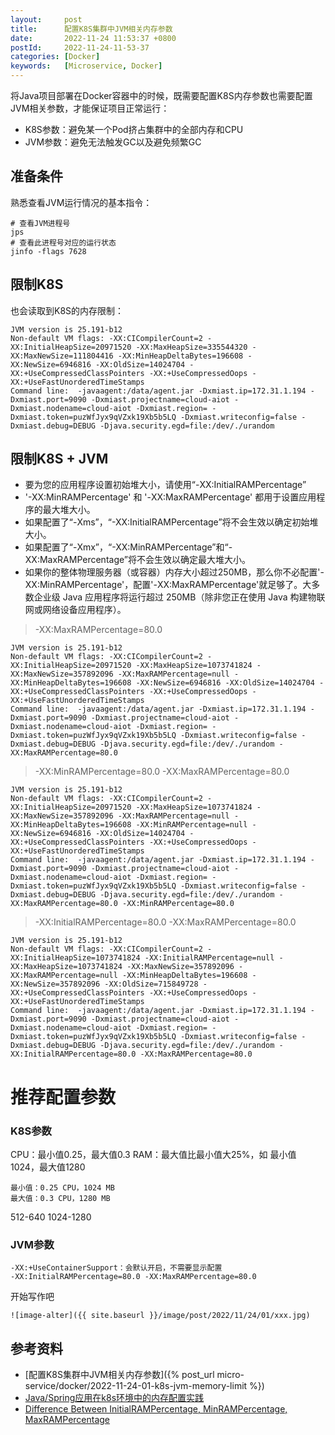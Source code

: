```yaml
---
layout:     post
title:      配置K8S集群中JVM相关内存参数
date:       2022-11-24 11:53:37 +0800
postId:     2022-11-24-11-53-37
categories: [Docker]
keywords:   [Microservice, Docker]
---
```


将Java项目部署在Docker容器中的时候，既需要配置K8S内存参数也需要配置JVM相关参数，才能保证项目正常运行：
* K8S参数：避免某一个Pod挤占集群中的全部内存和CPU
* JVM参数：避免无法触发GC以及避免频繁GC

## 准备条件
熟悉查看JVM运行情况的基本指令：
```shell
# 查看JVM进程号
jps
# 查看此进程号对应的运行状态
jinfo -flags 7628
```

## 限制K8S
也会读取到K8S的内存限制：
```log
JVM version is 25.191-b12
Non-default VM flags: -XX:CICompilerCount=2 -XX:InitialHeapSize=20971520 -XX:MaxHeapSize=335544320 -XX:MaxNewSize=111804416 -XX:MinHeapDeltaBytes=196608 -XX:NewSize=6946816 -XX:OldSize=14024704 -XX:+UseCompressedClassPointers -XX:+UseCompressedOops -XX:+UseFastUnorderedTimeStamps
Command line:  -javaagent:/data/agent.jar -Dxmiast.ip=172.31.1.194 -Dxmiast.port=9090 -Dxmiast.projectname=cloud-aiot -Dxmiast.nodename=cloud-aiot -Dxmiast.region= -Dxmiast.token=puzWfJyx9qVZxk19Xb5b5LQ -Dxmiast.writeconfig=false -Dxmiast.debug=DEBUG -Djava.security.egd=file:/dev/./urandom
```

## 限制K8S + JVM
* 要为您的应用程序设置初始堆大小，请使用“-XX:InitialRAMPercentage”
* '-XX:MinRAMPercentage' 和 '-XX:MaxRAMPercentage' 都用于设置应用程序的最大堆大小。
* 如果配置了“-Xms”，“-XX:InitialRAMPercentage”将不会生效以确定初始堆大小。
* 如果配置了“-Xmx”，“-XX:MinRAMPercentage”和“-XX:MaxRAMPercentage”将不会生效以确定最大堆大小。
* 如果你的整体物理服务器（或容器）内存大小超过250MB，那么你不必配置'-XX:MinRAMPercentage'，配置'-XX:MaxRAMPercentage'就足够了。大多数企业级 Java 应用程序将运行超过 250MB（除非您正在使用 Java 构建物联网或网络设备应用程序）。

> -XX:MaxRAMPercentage=80.0

```log
JVM version is 25.191-b12
Non-default VM flags: -XX:CICompilerCount=2 -XX:InitialHeapSize=20971520 -XX:MaxHeapSize=1073741824 -XX:MaxNewSize=357892096 -XX:MaxRAMPercentage=null -XX:MinHeapDeltaBytes=196608 -XX:NewSize=6946816 -XX:OldSize=14024704 -XX:+UseCompressedClassPointers -XX:+UseCompressedOops -XX:+UseFastUnorderedTimeStamps
Command line:  -javaagent:/data/agent.jar -Dxmiast.ip=172.31.1.194 -Dxmiast.port=9090 -Dxmiast.projectname=cloud-aiot -Dxmiast.nodename=cloud-aiot -Dxmiast.region= -Dxmiast.token=puzWfJyx9qVZxk19Xb5b5LQ -Dxmiast.writeconfig=false -Dxmiast.debug=DEBUG -Djava.security.egd=file:/dev/./urandom -XX:MaxRAMPercentage=80.0
```

> -XX:MinRAMPercentage=80.0 -XX:MaxRAMPercentage=80.0

```log
JVM version is 25.191-b12
Non-default VM flags: -XX:CICompilerCount=2 -XX:InitialHeapSize=20971520 -XX:MaxHeapSize=1073741824 -XX:MaxNewSize=357892096 -XX:MaxRAMPercentage=null -XX:MinHeapDeltaBytes=196608 -XX:MinRAMPercentage=null -XX:NewSize=6946816 -XX:OldSize=14024704 -XX:+UseCompressedClassPointers -XX:+UseCompressedOops -XX:+UseFastUnorderedTimeStamps 
Command line:  -javaagent:/data/agent.jar -Dxmiast.ip=172.31.1.194 -Dxmiast.port=9090 -Dxmiast.projectname=cloud-aiot -Dxmiast.nodename=cloud-aiot -Dxmiast.region= -Dxmiast.token=puzWfJyx9qVZxk19Xb5b5LQ -Dxmiast.writeconfig=false -Dxmiast.debug=DEBUG -Djava.security.egd=file:/dev/./urandom -XX:MaxRAMPercentage=80.0 -XX:MinRAMPercentage=80.0
```

> -XX:InitialRAMPercentage=80.0 -XX:MaxRAMPercentage=80.0

```log
JVM version is 25.191-b12
Non-default VM flags: -XX:CICompilerCount=2 -XX:InitialHeapSize=1073741824 -XX:InitialRAMPercentage=null -XX:MaxHeapSize=1073741824 -XX:MaxNewSize=357892096 -XX:MaxRAMPercentage=null -XX:MinHeapDeltaBytes=196608 -XX:NewSize=357892096 -XX:OldSize=715849728 -XX:+UseCompressedClassPointers -XX:+UseCompressedOops -XX:+UseFastUnorderedTimeStamps 
Command line:  -javaagent:/data/agent.jar -Dxmiast.ip=172.31.1.194 -Dxmiast.port=9090 -Dxmiast.projectname=cloud-aiot -Dxmiast.nodename=cloud-aiot -Dxmiast.region= -Dxmiast.token=puzWfJyx9qVZxk19Xb5b5LQ -Dxmiast.writeconfig=false -Dxmiast.debug=DEBUG -Djava.security.egd=file:/dev/./urandom -XX:InitialRAMPercentage=80.0 -XX:MaxRAMPercentage=80.0
```

# 推荐配置参数
### K8S参数
CPU：最小值0.25，最大值0.3
RAM：最大值比最小值大25%，如 最小值 1024，最大值1280
```
最小值：0.25 CPU，1024 MB
最大值：0.3 CPU，1280 MB
```

512-640
1024-1280

### JVM参数
```
-XX:+UseContainerSupport：会默认开启，不需要显示配置
-XX:InitialRAMPercentage=80.0 -XX:MaxRAMPercentage=80.0
```

开始写作吧
```
![image-alter]({{ site.baseurl }}/image/post/2022/11/24/01/xxx.jpg)
```

## 参考资料
* [配置K8S集群中JVM相关内存参数]({% post_url micro-service/docker/2022-11-24-01-k8s-jvm-memory-limit %})
* [Java/Spring应用在k8s环境中的内存配置实践](https://segmentfault.com/a/1190000040295369?from_wecom=1)
* [Difference Between InitialRAMPercentage, MinRAMPercentage, MaxRAMPercentage](https://dzone.com/articles/difference-between-initialrampercentage-minramperc)
